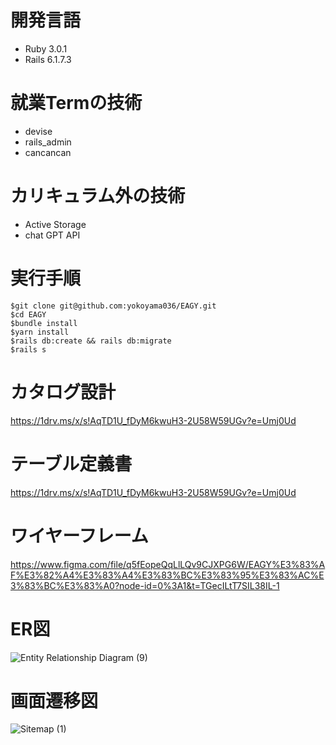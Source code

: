 # 開発言語
- Ruby 3.0.1
- Rails 6.1.7.3
# 就業Termの技術
- devise
- rails_admin
- cancancan
# カリキュラム外の技術
- Active Storage
- chat GPT API
# 実行手順
```
$git clone git@github.com:yokoyama036/EAGY.git
$cd EAGY
$bundle install
$yarn install
$rails db:create && rails db:migrate
$rails s
```
# カタログ設計
https://1drv.ms/x/s!AqTD1U_fDyM6kwuH3-2U58W59UGv?e=Umj0Ud
# テーブル定義書
https://1drv.ms/x/s!AqTD1U_fDyM6kwuH3-2U58W59UGv?e=Umj0Ud
# ワイヤーフレーム
https://www.figma.com/file/q5fEopeQqLlLQv9CJXPG6W/EAGY%E3%83%AF%E3%82%A4%E3%83%A4%E3%83%BC%E3%83%95%E3%83%AC%E3%83%BC%E3%83%A0?node-id=0%3A1&t=TGecILtT7SIL38IL-1

# ER図
![Entity Relationship Diagram (9)](https://user-images.githubusercontent.com/122012854/229539013-e730fb34-9b26-45da-a8f9-6bced89523c9.png)

# 画面遷移図
![Sitemap (1)](https://user-images.githubusercontent.com/122012854/229361917-d9521fb7-9e20-4a88-b7c7-9c1cf064f6fb.png)
